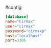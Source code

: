 #config 

```toml
[database]
name="Cirmax"
user="cirmax"
password="cirmaxp"
host="localhost"
port=3306
```
